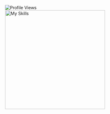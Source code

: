 <div align="left">
  <img src="https://count.getloli.com/@irrecusavel?name=irrecusavel&booru-lewd" alt="Profile Views">
  <br>

  <a href="https://skillicons.dev">
    <img src="https://skillicons.dev/icons?i=js,typescript,java,discordjs,nextjs,tailwindcss,react,svelte" alt="My Skills" width="325" />
  </a>
</div>
